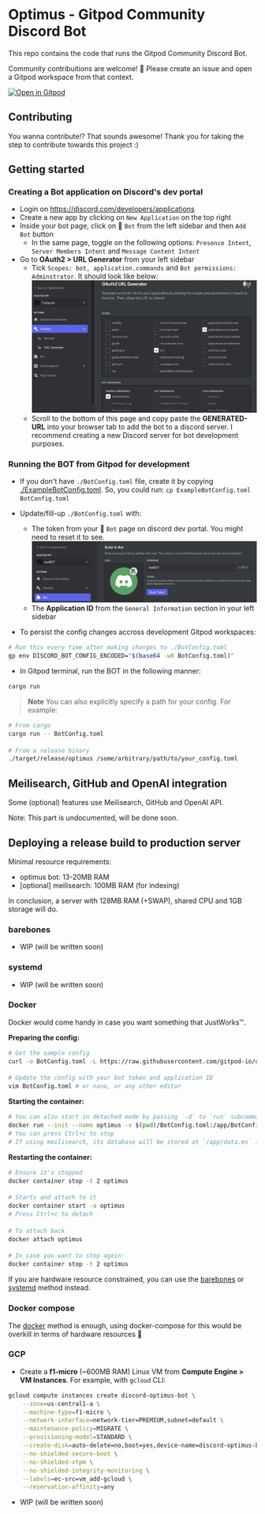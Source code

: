 # Optimus - Gitpod Community Discord Bot

This repo contains the code that runs the Gitpod Community Discord Bot.

Community contribuitions are welcome! 🧡 Please create an issue and open a Gitpod workspace from that context.

[![Open in Gitpod](https://gitpod.io/button/open-in-gitpod.svg)](https://gitpod.io/#https://github.com/gitpod-io/optimus)

## Contributing

You wanna contribute!? That sounds awesome! Thank you for taking the step to contribute towards this project :)

## Getting started

### Creating a Bot application on Discord's dev portal

- Login on https://discord.com/developers/applications
- Create a new app by clicking on `New Application` on the top right
- Inside your bot page, click on 🧩 `Bot` from the left sidebar and then `Add Bot` button
  - In the same page, toggle on the following options: `Presence Intent`, `Server Members Intent` and `Message Content Intent`
- Go to **OAuth2 > URL Generator** from your left sidebar
  - Tick `Scopes: bot, application.commands` and `Bot permissions: Adminstrator`. It should look like below:
    ![OAuth2 example](/.assets/oauth2_example.png)
  - Scroll to the bottom of this page and copy paste the **GENERATED-URL** into your browser tab to add the bot to a discord server. I recommend creating a new Discord server for bot development purposes.

### Running the BOT from Gitpod for development

- If you don't have `./BotConfig.toml` file, create it by copying [./ExampleBotConfig.toml](./ExampleBotConfig.toml). So, you could run: `cp ExampleBotConfig.toml BotConfig.toml`

- Update/fill-up `./BotConfig.toml` with:
  - The token from your 🧩 `Bot` page on discord dev portal. You might need to reset it to see.
    ![bot token](/.assets/bot_token_example.png)
  - The **Application ID** from the `General Information` section in your left sidebar
- To persist the config changes accross development Gitpod workspaces:

```bash
# Run this every time after making changes to ./BotConfig.toml
gp env DISCORD_BOT_CONFIG_ENCODED="$(base64 -w0 BotConfig.toml)"
```

- In Gitpod terminal, run the BOT in the following manner:

```bash
cargo run
```

> **Note**
> You can also explicitly specify a path for your config.
> For example:

```bash
# From cargo
cargo run -- BotConfig.toml

# From a release binary
./target/release/optimus /some/arbitrary/path/to/your_config.toml
```

## Meilisearch, GitHub and OpenAI integration

Some (optional) features use Meilisearch, GitHub and OpenAI API.

Note: This part is undocumented, will be done soon.

## Deploying a release build to production server

Minimal resource requirements:

- optimus bot: 13-20MB RAM
- [optional] meilisearch: 100MB RAM (for indexing)

In conclusion, a server with 128MB RAM (+SWAP), shared CPU and 1GB storage will do.

### barebones

- WIP (will be written soon)

### systemd

- WIP (will be written soon)

### Docker

Docker would come handy in case you want something that JustWorks™️.

**Preparing the config:**

```bash
# Get the sample config
curl -o BotConfig.toml -L https://raw.githubusercontent.com/gitpod-io/optimus/main/ExampleBotConfig.toml

# Update the config with your bot token and application ID
vim BotConfig.toml # or nano, or any other editor
```

**Starting the container:**

```bash
# You can also start in detached mode by passing `-d` to `run` subcommand
docker run --init --name optimus -v $(pwd)/BotConfig.toml:/app/BotConfig.toml -t ghcr.io/gitpod-io/optimus:main
# You can press Ctrl+c to stop
# If using meilisearch, its database will be stored at `/app/data.ms` inside the `optimus` container
```

**Restarting the container:**

```bash
# Ensure it's stopped
docker container stop -t 2 optimus

# Starts and attach to it
docker container start -a optimus
# Press Ctrl+c to detach

# To attach back
docker attach optimus

# In case you want to stop again:
docker container stop -t 2 optimus
```

If you are hardware resource constrained, you can use the [barebones](#barebones) or [systemd](#systemd) method instead.

### Docker compose

The [docker](#docker) method is enough, using docker-compose for this would be overkill in terms of hardware resources 🌳

### GCP

- Create a **f1-micro** (~600MB RAM) Linux VM from **Compute Engine > VM Instances**. For example, with `gcloud` CLI:

```bash
gcloud compute instances create discord-optimus-bot \
    --zone=us-central1-a \
    --machine-type=f1-micro \
    --network-interface=network-tier=PREMIUM,subnet=default \
    --maintenance-policy=MIGRATE \
    --provisioning-model=STANDARD \
    --create-disk=auto-delete=no,boot=yes,device-name=discord-optimus-bot,image=projects/ubuntu-os-cloud/global/images/ubuntu-minimal-2204-jammy-v20230302,mode=rw,size=10 \
    --no-shielded-secure-boot \
    --no-shielded-vtpm \
    --no-shielded-integrity-monitoring \
    --labels=ec-src=vm_add-gcloud \
    --reservation-affinity=any
```

- WIP (will be written soon)

